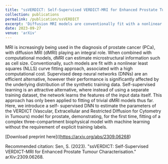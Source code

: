 ```yaml
---
title: "ssVERDICT: Self-Supervised VERDICT-MRI for Enhanced Prostate Tumour Characterisation"
collection: publications
permalink: /publication/ssVERDICT
excerpt: 'Diffusion MRI models are conventionally fit with a nonlinear least squares (NLLS) curve fitting approach, associated with a high computational cost. Here, we introduce a self-supervised DNN to estimate the parameters of the VERDICT (Vascular, Extracellular and Restricted DIffusion for Cytometry in Tumours) model for prostate, demonstrating, for the first time, fitting of a complex three-compartment biophysical model with machine learning without the requirement of explicit training labels.'
date: 2023-09-27
venue: 'arXiv'
---
```


MRI is increasingly being used in the diagnosis of prostate cancer (PCa), with diffusion MRI (dMRI) playing an integral role. When combined with computational models, dMRI can estimate microstructural information such as cell size. Conventionally, such models are fit with a nonlinear least squares (NLLS) curve fitting approach, associated with a high computational cost. Supervised deep neural networks (DNNs) are an efficient alternative, however their performance is significantly affected by the underlying distribution of the synthetic training data. Self-supervised learning is an attractive alternative, where instead of using a separate training dataset, the network learns the features of the input data itself. This approach has only been applied to fitting of trivial dMRI models thus far. Here, we introduce a self- supervised DNN to estimate the parameters of the VERDICT (Vascular, Extracellular and Restricted DIffusion for Cytometry in Tumours) model for prostate, demonstrating, for the first time, fitting of a complex three-compartment biophysical model with machine learning without the requirement of explicit training labels.

[Download preprint here]((https://arxiv.org/abs/2309.06268)

Recommended citation: Sen, S. (2023). "ssVERDICT: Self-Supervised VERDICT-MRI for Enhanced Prostate Tumour Characterisation." arXiv:2309.06268.
